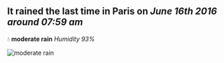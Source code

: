 ## It rained the last time in Paris on *June 16th 2016 around 07:59 am*
💧  **moderate rain** *Humidity 93%*

![moderate rain](http://openweathermap.org/img/w/10d.png)
